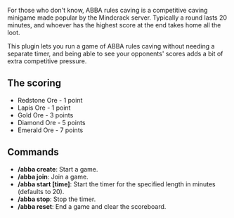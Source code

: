 For those who don't know, ABBA rules caving is a competitive caving minigame made popular by the Mindcrack server. Typically a round lasts 20 minutes, and whoever has the highest score at the end takes home all the loot.

This plugin lets you run a game of ABBA rules caving without needing a separate timer, and being able to see your opponents' scores adds a bit of extra competitive pressure.

## The scoring
* Redstone Ore - 1 point
* Lapis Ore - 1 point
* Gold Ore - 3 points
* Diamond Ore - 5 points
* Emerald Ore - 7 points

## Commands
* **/abba create**: Start a game.
* **/abba join**: Join a game.
* **/abba start [time]**: Start the timer for the specified length in minutes (defaults to 20).
* **/abba stop**: Stop the timer.
* **/abba reset**: End a game and clear the scoreboard.